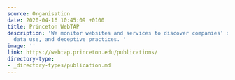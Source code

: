 ```yaml
---
source: Organisation
date: 2020-04-16 10:45:09 +0100
title: Princeton WebTAP
description: 'We monitor websites and services to discover companies’ data collection,
  data use, and deceptive practices. '
image: ''
link: https://webtap.princeton.edu/publications/
directory-type: 
- _directory-types/publication.md
---
```

